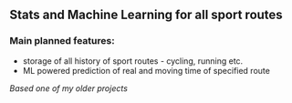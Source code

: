 ## Stats and Machine Learning for all sport routes

### Main planned features:
- storage of all history of sport routes - cycling, running etc.
- ML powered prediction of real and moving time of specified route

_Based one of my older projects_